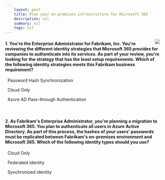 ```yaml
---
    layout: post
    title: Plan your on-premises infrastructure for Microsoft 365 
    description: nil
    summary: nil
    tags: nil
---
```



 <a target="_blank" href="https://docs.microsoft.com/en-us/learn/modules/plan-your-premises-infrastructure-for-microsoft-365/10-knowledge-check/"><i class="fas fa-external-link-alt"></i> </a>
 <img align="right" src="https://docs.microsoft.com/en-us/learn/achievements/generic-badge.svg">
####  1. You're the Enterprise Administrator for Fabrikam, Inc. You're reviewing the different identity strategies that Microsoft 365 provides for companies to authenticate into its services. As part of your review, you're looking for the strategy that has the least setup requirements. Which of the following identity strategies meets this Fabrikam business requirement?


<i class='far fa-square'></i> &nbsp;&nbsp;Password Hash Synchronization

<i class='fas fa-check-square' style='color: Dodgerblue;'></i> &nbsp;&nbsp;Cloud Only

<i class='far fa-square'></i> &nbsp;&nbsp;Azure AD Pass-through Authentication
<br />
<br />
<br />

####  2. As Fabrikam's Enterprise Administrator, you're planning a migration to Microsoft 365. You plan to authenticate all users in Azure Active Directory. As part of this process, the hashes of your users’ passwords must be replicated between Fabrikam's on-premises environment and Microsoft 365. Which of the following identity types should you use?


<i class='far fa-square'></i> &nbsp;&nbsp;Cloud Only

<i class='far fa-square'></i> &nbsp;&nbsp;Federated identity

<i class='fas fa-check-square' style='color: Dodgerblue;'></i> &nbsp;&nbsp;Synchronized identity
<br />
<br />
<br />
